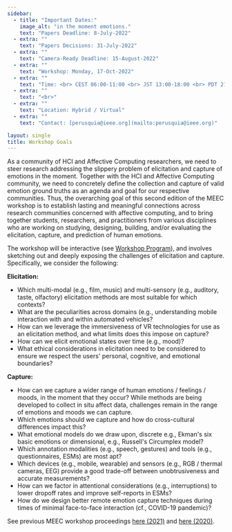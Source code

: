 ```yaml
---
sidebar:
  - title: "Important Dates:"
    image_alt: "in the moment emotions."
    text: "Papers Deadline: 8-July-2022"
  - extra: ""
    text: "Papers Decisions: 31-July-2022"
  - extra: ""
    text: "Camera-Ready Deadline: 15-August-2022"
  - extra: ""
    text: "Workshop: Monday, 17-Oct-2022"
  - extra: ""
    text: "Time: <br> CEST 06:00-11:00 <br> JST 13:00-18:00 <br> PDT 21:00-02:00"
  - extra: ""
    text: "<br>"
  - extra: ""
    text: "Location: Hybrid / Virtual"
  - extra: ""
    text: "Contact: [perusquia@ieee.org](mailto:perusquia@ieee.org)"

layout: single
title: Workshop Goals
---
```


<!-- ## MEEC challenges -->
As a community of HCI and Affective Computing researchers, we need to steer research addressing the slippery problem of elicitation and capture of emotions in the moment. Together with the HCI and Affective Computing community, we need to concretely define the collection and capture of valid emotion ground truths as an agenda and goal for our respective communities. Thus, the overarching goal of this second edition of the MEEC workshop is to establish lasting and meaningful connections across research communities concerned with affective computing, and to bring together students, researchers, and practitioners from various disciplines who are working on studying, designing, building, and/or evaluating the elicitation, capture, and prediction of human emotions.

The workshop will be interactive (see [Workshop Program](program)), and involves sketching out and deeply exposing the challenges of elicitation and capture. Specifically, we consider the following:

**Elicitation:**
- Which multi-modal (e.g., film, music) and multi-sensory (e.g., auditory, taste, olfactory) elicitation methods are most suitable for which contexts?
- What are the peculiarities across domains (e.g., understanding mobile interaction with and within automated vehicles?
- How can we leverage the immersiveness of VR technologies for use as an elicitation method, and what limits does this impose on capture?
- How can we elicit emotional states over time (e.g., mood)?
- What ethical considerations in elicitation need to be considered to ensure we respect the users' personal, cognitive, and emotional boundaries?

**Capture:**

- How can we capture a wider range of human emotions / feelings / moods, in the moment that they occur? While methods are being developed to collect in situ affect data, challenges remain in the range of emotions and moods we can capture.
- Which emotions should we capture and how do cross-cultural differences impact this?
- What emotional models do we draw upon, discrete e.g., Ekman's six basic emotions or dimensional, e.g., Russell's Circumplex model?
- Which annotation modalities (e.g., speech, gestures) and tools (e.g., questionnaires, ESMs) are most apt?
- Which devices (e.g., mobile, wearable) and sensors (e.g., RGB / thermal cameras, EEG) provide a good trade-off between unobtrusiveness and accurate measurements?
- How can we factor in attentional considerations (e.g., interruptions) to lower dropoff rates and improve self-reports in ESMs?
- How do we design better remote emotion capture techniques during times of minimal face-to-face interaction (cf., COVID-19 pandemic)?


<!-- After the workshop, we expect to provide a summary report to be published on the website, a potential ACM Interactions contribution, and put the proceedings online.  -->

See previous MEEC workshop proceedings [here (2021)](accepted_papers_2021) and [here (2020)](accepted_papers_2020).
